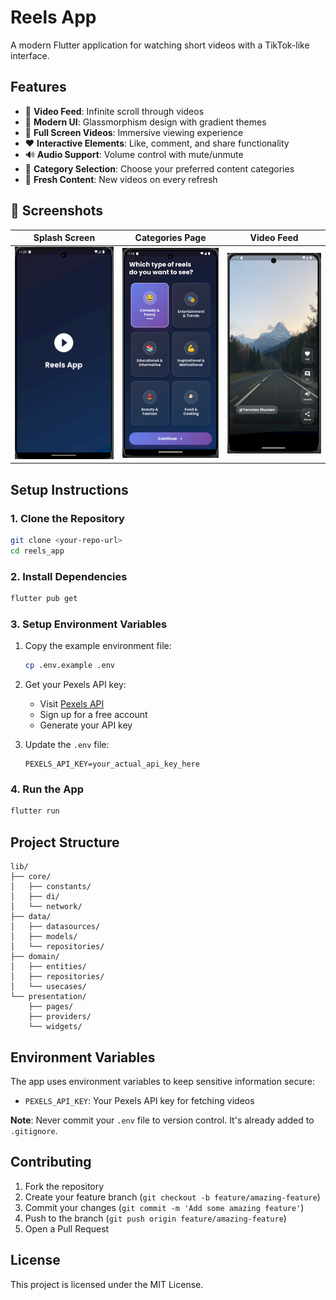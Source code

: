 # Reels App

A modern Flutter application for watching short videos with a TikTok-like interface.

## Features

- 🎥 **Video Feed**: Infinite scroll through videos
- 🎨 **Modern UI**: Glassmorphism design with gradient themes
- 📱 **Full Screen Videos**: Immersive viewing experience
- ❤️ **Interactive Elements**: Like, comment, and share functionality
- 🔊 **Audio Support**: Volume control with mute/unmute
- 🎯 **Category Selection**: Choose your preferred content categories
- 🔄 **Fresh Content**: New videos on every refresh

## 📸 Screenshots

| Splash Screen | Categories Page | Video Feed |
|---------------|------------------|-------------|
| ![](screenshots/splash_screen.png) | ![](screenshots/categories_screen.png) | ![](screenshots/video_feed.png) |

## Setup Instructions

### 1. Clone the Repository
```bash
git clone <your-repo-url>
cd reels_app
```

### 2. Install Dependencies
```bash
flutter pub get
```

### 3. Setup Environment Variables
1. Copy the example environment file:
   ```bash
   cp .env.example .env
   ```

2. Get your Pexels API key:
   - Visit [Pexels API](https://www.pexels.com/api/)
   - Sign up for a free account
   - Generate your API key

3. Update the `.env` file:
   ```
   PEXELS_API_KEY=your_actual_api_key_here
   ```

### 4. Run the App
```bash
flutter run
```

## Project Structure

```
lib/
├── core/
│   ├── constants/
│   ├── di/
│   └── network/
├── data/
│   ├── datasources/
│   ├── models/
│   └── repositories/
├── domain/
│   ├── entities/
│   ├── repositories/
│   └── usecases/
└── presentation/
    ├── pages/
    ├── providers/
    └── widgets/
```

## Environment Variables

The app uses environment variables to keep sensitive information secure:

- `PEXELS_API_KEY`: Your Pexels API key for fetching videos

**Note**: Never commit your `.env` file to version control. It's already added to `.gitignore`.

## Contributing

1. Fork the repository
2. Create your feature branch (`git checkout -b feature/amazing-feature`)
3. Commit your changes (`git commit -m 'Add some amazing feature'`)
4. Push to the branch (`git push origin feature/amazing-feature`)
5. Open a Pull Request

## License

This project is licensed under the MIT License.